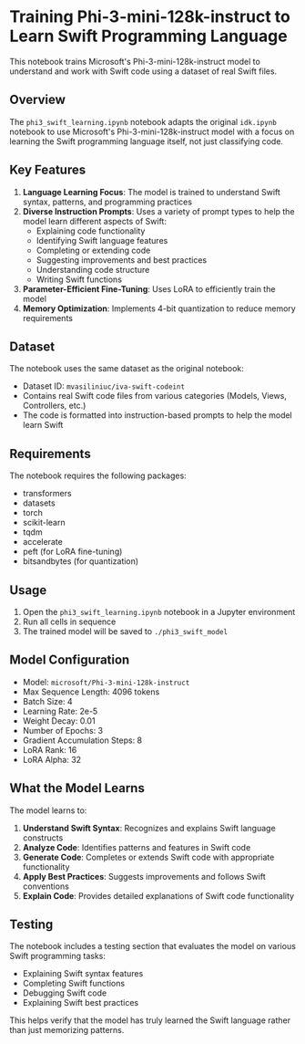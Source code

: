# Training Phi-3-mini-128k-instruct to Learn Swift Programming Language

This notebook trains Microsoft's Phi-3-mini-128k-instruct model to understand and work with Swift code using a dataset of real Swift files.

## Overview

The `phi3_swift_learning.ipynb` notebook adapts the original `idk.ipynb` notebook to use Microsoft's Phi-3-mini-128k-instruct model with a focus on learning the Swift programming language itself, not just classifying code.

## Key Features

1. **Language Learning Focus**: The model is trained to understand Swift syntax, patterns, and programming practices
2. **Diverse Instruction Prompts**: Uses a variety of prompt types to help the model learn different aspects of Swift:
   - Explaining code functionality
   - Identifying Swift language features
   - Completing or extending code
   - Suggesting improvements and best practices
   - Understanding code structure
   - Writing Swift functions
3. **Parameter-Efficient Fine-Tuning**: Uses LoRA to efficiently train the model
4. **Memory Optimization**: Implements 4-bit quantization to reduce memory requirements

## Dataset

The notebook uses the same dataset as the original notebook:
- Dataset ID: `mvasiliniuc/iva-swift-codeint`
- Contains real Swift code files from various categories (Models, Views, Controllers, etc.)
- The code is formatted into instruction-based prompts to help the model learn Swift

## Requirements

The notebook requires the following packages:
- transformers
- datasets
- torch
- scikit-learn
- tqdm
- accelerate
- peft (for LoRA fine-tuning)
- bitsandbytes (for quantization)

## Usage

1. Open the `phi3_swift_learning.ipynb` notebook in a Jupyter environment
2. Run all cells in sequence
3. The trained model will be saved to `./phi3_swift_model`

## Model Configuration

- Model: `microsoft/Phi-3-mini-128k-instruct`
- Max Sequence Length: 4096 tokens
- Batch Size: 4
- Learning Rate: 2e-5
- Weight Decay: 0.01
- Number of Epochs: 3
- Gradient Accumulation Steps: 8
- LoRA Rank: 16
- LoRA Alpha: 32

## What the Model Learns

The model learns to:
1. **Understand Swift Syntax**: Recognizes and explains Swift language constructs
2. **Analyze Code**: Identifies patterns and features in Swift code
3. **Generate Code**: Completes or extends Swift code with appropriate functionality
4. **Apply Best Practices**: Suggests improvements and follows Swift conventions
5. **Explain Code**: Provides detailed explanations of Swift code functionality

## Testing

The notebook includes a testing section that evaluates the model on various Swift programming tasks:
- Explaining Swift syntax features
- Completing Swift functions
- Debugging Swift code
- Explaining Swift best practices

This helps verify that the model has truly learned the Swift language rather than just memorizing patterns.
